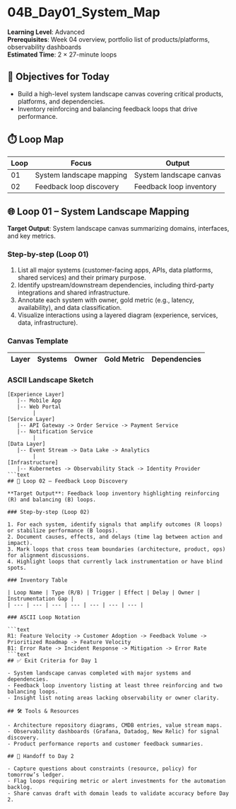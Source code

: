 ﻿# 04B_Day01_System_Map

**Learning Level**: Advanced  
**Prerequisites**: Week 04 overview, portfolio list of products/platforms, observability dashboards  
**Estimated Time**: 2 × 27-minute loops

## 🎯 Objectives for Today

- Build a high-level system landscape canvas covering critical products, platforms, and dependencies.
- Inventory reinforcing and balancing feedback loops that drive performance.

## ⏱️ Loop Map

| Loop | Focus | Output |
| --- | --- | --- |
| 01 | System landscape mapping | System landscape canvas |
| 02 | Feedback loop discovery | Feedback loop inventory |

## 🌐 Loop 01 – System Landscape Mapping

**Target Output**: System landscape canvas summarizing domains, interfaces, and key metrics.

### Step-by-step (Loop 01)

1. List all major systems (customer-facing apps, APIs, data platforms, shared services) and their primary purpose.
2. Identify upstream/downstream dependencies, including third-party integrations and shared infrastructure.
3. Annotate each system with owner, gold metric (e.g., latency, availability), and data classification.
4. Visualize interactions using a layered diagram (experience, services, data, infrastructure).

### Canvas Template

| Layer | Systems | Owner | Gold Metric | Dependencies |
| --- | --- | --- | --- | --- |

### ASCII Landscape Sketch

```text
[Experience Layer]
   |-- Mobile App
   |-- Web Portal
        |
[Service Layer]
   |-- API Gateway -> Order Service -> Payment Service
   |-- Notification Service
        |
[Data Layer]
   |-- Event Stream -> Data Lake -> Analytics
        |
[Infrastructure]
   |-- Kubernetes -> Observability Stack -> Identity Provider
```text
## 🔁 Loop 02 – Feedback Loop Discovery

**Target Output**: Feedback loop inventory highlighting reinforcing (R) and balancing (B) loops.

### Step-by-step (Loop 02)

1. For each system, identify signals that amplify outcomes (R loops) or stabilize performance (B loops).
2. Document causes, effects, and delays (time lag between action and impact).
3. Mark loops that cross team boundaries (architecture, product, ops) for alignment discussions.
4. Highlight loops that currently lack instrumentation or have blind spots.

### Inventory Table

| Loop Name | Type (R/B) | Trigger | Effect | Delay | Owner | Instrumentation Gap |
| --- | --- | --- | --- | --- | --- | --- |

### ASCII Loop Notation

```text
R1: Feature Velocity -> Customer Adoption -> Feedback Volume -> Prioritized Roadmap -> Feature Velocity
B1: Error Rate -> Incident Response -> Mitigation -> Error Rate
```text
## ✅ Exit Criteria for Day 1

- System landscape canvas completed with major systems and dependencies.
- Feedback loop inventory listing at least three reinforcing and two balancing loops.
- Insight list noting areas lacking observability or owner clarity.

## 🛠️ Tools & Resources

- Architecture repository diagrams, CMDB entries, value stream maps.
- Observability dashboards (Grafana, Datadog, New Relic) for signal discovery.
- Product performance reports and customer feedback summaries.

## 🔄 Handoff to Day 2

- Capture questions about constraints (resource, policy) for tomorrow’s ledger.
- Flag loops requiring metric or alert investments for the automation backlog.
- Share canvas draft with domain leads to validate accuracy before Day 2.
